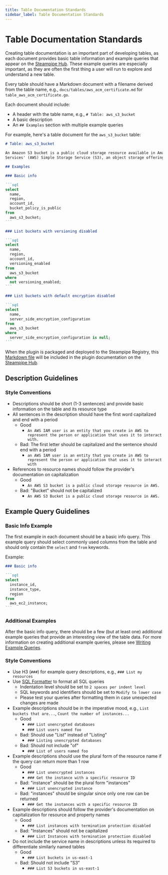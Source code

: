```yaml
---
title: Table Documentation Standards
sidebar_label: Table Documentation Standards
---
```


# Table Documentation Standards

Creating table documentation is an important part of developing tables, as each
document provides basic table information and example queries that appear on
the <a href="https://hub.steampipe.io" target="_blank" rel="noopener">Steampipe Hub</a>. These
example queries are especially important, as they are often the first thing a
user will run to explore and understand a new table.

Every table should have a Markdown document with a filename derived from the
table name, e.g., `docs/tables/aws_acm_certificate.md` for
`table_aws_acm_certificate.go`.

Each document should include:
- A header with the table name, e.g., `# Table: aws_s3_bucket`
- A basic description
- An `## Examples` section with multiple example queries

For example, here's a table document for the `aws_s3_bucket` table:
````markdown
# Table: aws_s3_bucket

An Amazon S3 bucket is a public cloud storage resource available in Amazon Web
Services' (AWS) Simple Storage Service (S3), an object storage offering.

## Examples

### Basic info

```sql
select
  name,
  region,
  account_id,
  bucket_policy_is_public
from
  aws_s3_bucket;
```

### List buckets with versioning disabled

```sql
select
  name,
  region,
  account_id,
  versioning_enabled
from
  aws_s3_bucket
where
  not versioning_enabled;
```

### List buckets with default encryption disabled

```sql
select
  name,
  server_side_encryption_configuration
from
  aws_s3_bucket
where
  server_side_encryption_configuration is null;
```
````

When the plugin is packaged and deployed to the Steampipe Registry, this <a
href="https://github.com/turbot/steampipe-plugin-aws/blob/main/docs/tables/aws_s3_bucket.md"
target="_blank" rel="noopener noreferrer">Markdown file</a> will be included in the plugin documentation
on the <a
href="https://hub.steampipe.io/plugins/turbot/aws/tables/aws_s3_bucket"
target="_blank" rel="noopener">Steampipe Hub</a>.

## Description Guidelines

### Style Conventions

- Descriptions should be short (1-3 sentences) and provide basic information on the table and its resource type
- All sentences in the description should have the first word capitalized and end with a period
  - Good
    - `An AWS IAM user is an entity that you create in AWS to represent the person or application that uses it to interact with.`
  - Bad: The first letter should be capitalized and the sentence should end with a period
    - `an AWS IAM user is an entity that you create in AWS to represent the person or application that uses it to interact with`
- References to resource names should follow the provider's documentation on capitalization
  - Good
    - `An AWS S3 bucket is a public cloud storage resource in AWS.`
  - Bad: "Bucket" should not be capitalized
    - `An AWS S3 Bucket is a public cloud storage resource in AWS.`

## Example Query Guidelines

### Basic Info Example

The first example in each document should be a basic info query. This example
query should select commonly used columns from the table and should only
contain the `select` and `from` keywords.

Example:
````markdown
### Basic info

```sql
select
  instance_id,
  instance_type,
  region
from
  aws_ec2_instance;
```
````

### Additional Examples

After the basic info query, there should be a few (but at least one) additional
example queries that provide an interesting view of the table data. For more
information on creating additional example queries, please see <a
href="/docs/develop/writing-example-queries" target="_blank" rel="noopener">Writing Example
Queries</a>.

### Style Conventions

- Use H3 (`###`) for example query descriptions, e.g., `### List my resources`
- Use <a href="https://www.freeformatter.com/sql-formatter.html" target="_blank" rel="noopener noreferrer">SQL Formatter</a> to format all SQL queries
  - Indentation level should be set to `2 spaces per indent level`
  - SQL keywords and identifiers should be set to `Modify to lower case`
  - Please test your queries after formatting them in case unexpected changes are made
- Example descriptions should be in the imperative mood, e.g., `List buckets that are...`, `Count the number of instances...`
  - Good
    - `### List unencrypted databases`
    - `### List users named foo`
  - Bad: Should use "List" instead of "Listing"
    - `### Listing unencrypted databases`
  - Bad: Should not include "of"
    - `### List of users named foo`
- Example descriptions should use the plural form of the resource name if the query can return more than 1 row
  - Good
    - `### List unencrypted instances`
    - `### Get the instance with a specific resource ID`
  - Bad: "instance" should be the plural form "instances"
    - `### List unencrypted instance`
  - Bad: "instances" should be singular since only one row can be returned
    - `### Get the instances with a specific resource ID`
- Example descriptions should follow the provider's documentation on capitalization for resource and property names
  - Good
    - `### List instances with termination protection disabled`
  - Bad: "Instances" should not be capitalized
    - `### List Instances with termination protection disabled`
- Do not include the service name in descriptions unless its required to differentiate similarly named tables
  - Good
    - `### List buckets in us-east-1`
  - Bad: Should not include "S3"
    - `### List S3 buckets in us-east-1`
